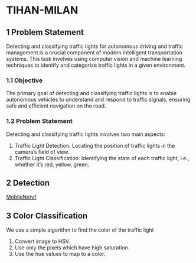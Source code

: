 # TIHAN-MILAN
## 1 Problem Statement
Detecting and classifying traffic lights for autonomous driving and traffic management
is a crucial component of modern intelligent transportation systems.
This task involves using computer vision and machine learning techniques to
identify and categorize traffic lights in a given environment.
### 1.1 Objective
The primary goal of detecting and classifying traffic lights is to enable autonomous
vehicles to understand and respond to traffic signals, ensuring safe
and efficient navigation on the road.
### 1.2 Problem Statement
Detecting and classifying traffic lights involves two main aspects:
  1. Traffic Light Detection: Locating the position of traffic lights in the
camera’s field of view.
  2. Traffic Light Classification: Identifying the state of each traffic light,
i.e., whether it’s red, yellow, green.

## 2 Detection
[MobileNetv1](https://arxiv.org/pdf/1704.04861.pdf)
## 3 Color Classification
We use a simple algorithm to find the color of the traffic light
  1. Convert image to HSV.
  2. Use only the pixels which have high saturation.
  3. Use the hue values to map to a color.
